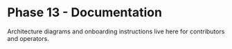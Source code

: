 # Phase 13 - Documentation

Architecture diagrams and onboarding instructions live here for contributors and
operators.
